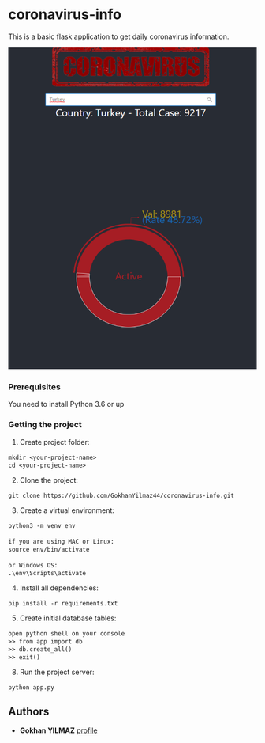 # coronavirus-info
This is a basic flask application to get daily coronavirus information. 

<img src="./screenshots/corona-screenshot.png" height="650px" width="512px">

### Prerequisites

You need to install Python 3.6 or up


### Getting the project

1. Create project folder:
```
mkdir <your-project-name>
cd <your-project-name>
```
2. Clone the project:
```
git clone https://github.com/GokhanYilmaz44/coronavirus-info.git
```
3. Create a virtual environment:
```
python3 -m venv env

if you are using MAC or Linux:
source env/bin/activate

or Windows OS:
.\env\Scripts\activate
```
4. Install all dependencies:
```
pip install -r requirements.txt
```
5. Create initial database tables:
```
open python shell on your console
>> from app import db
>> db.create_all()
>> exit()
```

8. Run the project server:
```
python app.py
```

## Authors
* **Gokhan YILMAZ** [profile](https://github.com/GokhanYilmaz44)

